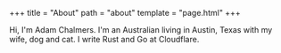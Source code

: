 +++
title = "About"
path = "about"
template = "page.html"
+++

Hi, I'm Adam Chalmers. I'm an Australian living in Austin, Texas with my wife, dog and cat. I write Rust and Go at Cloudflare.